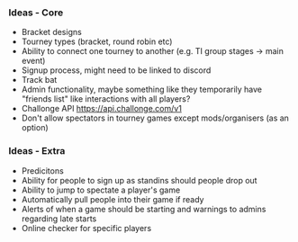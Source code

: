 ### Ideas - Core
- Bracket designs
- Tourney types (bracket, round robin etc)
- Ability to connect one tourney to another (e.g. TI group stages -> main event)
- Signup process, might need to be linked to discord
- Track bat
- Admin functionality, maybe something like they temporarily have "friends list" like interactions with all players?
- Challonge API https://api.challonge.com/v1
- Don't allow spectators in tourney games except mods/organisers (as an option)

### Ideas - Extra
- Predicitons
- Ability for people to sign up as standins should people drop out
- Ability to jump to spectate a player's game
- Automatically pull people into their game if ready
- Alerts of when a game should be starting and warnings to admins regarding late starts
- Online checker for specific players
